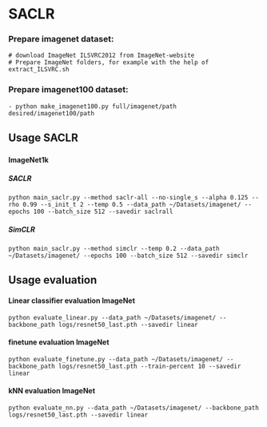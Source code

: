 # SACLR

### Prepare imagenet dataset:
    # download ImageNet ILSVRC2012 from ImageNet-website
    # Prepare ImageNet folders, for example with the help of extract_ILSVRC.sh

### Prepare imagenet100 dataset:
    - python make_imagenet100.py full/imagenet/path desired/imagenet100/path 


## Usage SACLR
###
#### ImageNet1k
##### SACLR
```
python main_saclr.py --method saclr-all --no-single_s --alpha 0.125 --rho 0.99 --s_init_t 2 --temp 0.5 --data_path ~/Datasets/imagenet/ --epochs 100 --batch_size 512 --savedir saclrall
```
##### SimCLR
```
python main_saclr.py --method simclr --temp 0.2 --data_path ~/Datasets/imagenet/ --epochs 100 --batch_size 512 --savedir simclr
```

## Usage evaluation

#### Linear classifier evaluation ImageNet
```
python evaluate_linear.py --data_path ~/Datasets/imagenet/ --backbone_path logs/resnet50_last.pth --savedir linear
```

#### finetune evaluation ImageNet
```
python evaluate_finetune.py --data_path ~/Datasets/imagenet/ --backbone_path logs/resnet50_last.pth --train-percent 10 --savedir linear
```
#### kNN evaluation ImageNet
```
python evaluate_nn.py --data_path ~/Datasets/imagenet/ --backbone_path logs/resnet50_last.pth --savedir linear
```
